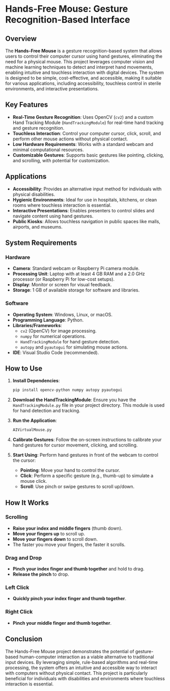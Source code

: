 # Hands-Free Mouse: Gesture Recognition-Based Interface

## Overview
The **Hands-Free Mouse** is a gesture recognition-based system that allows users to control their computer cursor using hand gestures, eliminating the need for a physical mouse. This project leverages computer vision and machine learning techniques to detect and interpret hand movements, enabling intuitive and touchless interaction with digital devices. The system is designed to be simple, cost-effective, and accessible, making it suitable for various applications, including accessibility, touchless control in sterile environments, and interactive presentations.

## Key Features
- **Real-Time Gesture Recognition**: Uses OpenCV (`cv2`) and a custom Hand Tracking Module (`HandTrackingModule`) for real-time hand tracking and gesture recognition.
- **Touchless Interaction**: Control your computer cursor, click, scroll, and perform other mouse actions without physical contact.
- **Low Hardware Requirements**: Works with a standard webcam and minimal computational resources.
- **Customizable Gestures**: Supports basic gestures like pointing, clicking, and scrolling, with potential for customization.

## Applications
- **Accessibility**: Provides an alternative input method for individuals with physical disabilities.
- **Hygienic Environments**: Ideal for use in hospitals, kitchens, or clean rooms where touchless interaction is essential.
- **Interactive Presentations**: Enables presenters to control slides and navigate content using hand gestures.
- **Public Kiosks**: Allows touchless navigation in public spaces like malls, airports, and museums.

## System Requirements

### Hardware
- **Camera**: Standard webcam or Raspberry Pi camera module.
- **Processing Unit**: Laptop with at least 4 GB RAM and a 2.0 GHz processor (or Raspberry Pi for low-cost setups).
- **Display**: Monitor or screen for visual feedback.
- **Storage**: 1 GB of available storage for software and libraries.

### Software
- **Operating System**: Windows, Linux, or macOS.
- **Programming Language**: Python.
- **Libraries/Frameworks**:
  - `cv2` (OpenCV) for image processing.
  - `numpy` for numerical operations.
  - `HandTrackingModule` for hand gesture detection.
  - `autopy` and `pyautogui` for simulating mouse actions.
- **IDE**: Visual Studio Code (recommended).

## How to Use
1. **Install Dependencies**:
   ```bash
   pip install opencv-python numpy autopy pyautogui
   ```

2. **Download the HandTrackingModule**:
   Ensure you have the `HandTrackingModule.py` file in your project directory. This module is used for hand detection and tracking.

3. **Run the Application**:
   ```bash
   AIVirtualMouse.py
   ```

4. **Calibrate Gestures**:
   Follow the on-screen instructions to calibrate your hand gestures for cursor movement, clicking, and scrolling.

5. **Start Using**:
   Perform hand gestures in front of the webcam to control the cursor:
   - **Pointing**: Move your hand to control the cursor.
   - **Click**: Perform a specific gesture (e.g., thumb-up) to simulate a mouse click.
   - **Scroll**: Use pinch or swipe gestures to scroll up/down.

## How It Works

### Scrolling
- **Raise your index and middle fingers** (thumb down).
- **Move your fingers up** to scroll up.
- **Move your fingers down** to scroll down.
- The faster you move your fingers, the faster it scrolls.

### Drag and Drop
- **Pinch your index finger and thumb together** and hold to drag.
- **Release the pinch** to drop.

### Left Click
- **Quickly pinch your index finger and thumb together**.

### Right Click
- **Pinch your middle finger and thumb together**.

## Conclusion
The Hands-Free Mouse project demonstrates the potential of gesture-based human-computer interaction as a viable alternative to traditional input devices. By leveraging simple, rule-based algorithms and real-time processing, the system offers an intuitive and accessible way to interact with computers without physical contact. This project is particularly beneficial for individuals with disabilities and environments where touchless interaction is essential.
